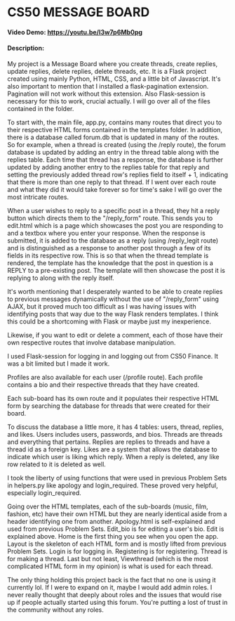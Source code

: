 # CS50 MESSAGE BOARD
#### Video Demo:  https://youtu.be/I3w7p6Mb0pg
#### Description:
My project is a Message Board where you create threads, create replies, update replies, delete replies, delete threads, etc.
It is a Flask project created using mainly Python, HTML, CSS, and a little bit of Javascript. It's also important to mention that I installed a flask-pagination extension. Pagination will not
work without this extension. Also Flask-session is necessary for this to work, crucial actually.
I will go over all of the files contained in the folder.

To start with, the main file, app.py, contains many routes that direct you to their respective HTML forms contained in the templates folder. In addition, there is a database called forum.db
that is updated in many of the routes. So for example, when a thread is created (using the /reply route), the forum database is updated by adding an entry in the thread table along with the replies table. Each time that thread has a response, the database is further updated by adding another entry to the replies table for that reply and setting the previously added thread row's replies field to itself + 1, indicating that there is more than one reply to that thread. If I went over each route and what they did it would take forever so for time's sake I will go over the most intricate routes.

When a user wishes to reply to a specific post in a thread, they hit a reply button which directs them to the "/reply_form" route. This sends you to edit.html which is a page which showcases the
post you are responding to and a textbox where you enter your response. When the response is submitted, it is added to the database as a reply (using /reply_legit route) and is distinguished as a response to another post through a few of its fields in its respective row. This is so that when the thread template is rendered, the template has the knowledge that the post in question is a REPLY to a pre-existing post. The template will then showcase the post it is replying to along with the reply itself.

It's worth mentioning that I desperately wanted to be able to create replies to previous messages dynamically without the use of "/reply_form" using AJAX, but it proved much too difficult as I was having issues with identifying posts that way due to the way Flask renders templates. I think this could be a shortcoming with Flask or maybe just my inexperience.

Likewise, if you want to edit or delete a comment, each of those have their own respective routes that involve database manipulation.

I used Flask-session for logging in and logging out from CS50 Finance. It was a bit limited but I made it work.

Profiles are also available for each user (/profile route). Each profile contains a bio and their respective threads that they have created.

Each sub-board has its own route and it populates their respective HTML form by searching the database for threads that were created for their board.

To discuss the database a little more, it has 4 tables: users, thread, replies, and likes. Users includes users, passwords, and bios. Threads are threads and everything that pertains. Replies are replies to threads and have a thread id as a foreign key. Likes are a system that allows the database to indicate which user is liking which reply. When a reply is deleted, any like row related to it is deleted as well.

I took the liberty of using functions that were used in previous Problem Sets in helpers.py like apology and login_required. These proved very helpful, especially login_required.

Going over the HTML templates, each of the sub-boards (music, film, fashion, etc) have their own HTML but they are nearly identical aside from a header identifying one from another.
Apology.html is self-explained and used from previous Problem Sets. Edit_bio is for editing a user's bio. Edit is explained above. Home is the first thing you see when you open the app.
Layout is the skeleton of each HTML form and is mostly lifted from previous Problem Sets. Login is for logging in. Registering is for registering. Thread is for making a thread.
Last but not least, Viewthread (which is the most complicated HTML form in my opinion) is what is used for each thread.

The only thing holding this project back is the fact that no one is using it currently lol. If I were to expand on it, maybe I would add admin roles. I never really thought that deeply about
roles and the issues that would rise up if people actually started using this forum. You're putting a lost of trust in the community without any roles.